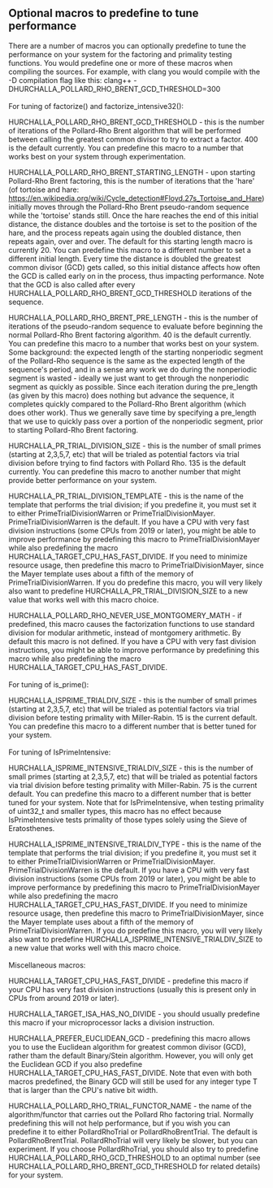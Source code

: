 
Optional macros to predefine to tune performance
------------------------------------------------
There are a number of macros you can optionally predefine to tune the
performance on your system for the factoring and primality testing functions.
You would predefine one or more of these macros when compiling the sources.  For
example, with clang you would compile with the -D compilation flag like this:
clang++ -DHURCHALLA_POLLARD_RHO_BRENT_GCD_THRESHOLD=300 
\
\
For tuning of factorize() and factorize_intensive32():

HURCHALLA_POLLARD_RHO_BRENT_GCD_THRESHOLD - this is the number of iterations of
the Pollard-Rho Brent algorithm that will be performed between calling the
greatest common divisor to try to extract a factor.  400 is the default
currently.  You can predefine this macro to a number that works best on your
system through experimentation.

HURCHALLA_POLLARD_RHO_BRENT_STARTING_LENGTH - upon starting Pollard-Rho Brent
factoring, this is the number of iterations that the 'hare' (of tortoise and
hare: https://en.wikipedia.org/wiki/Cycle_detection#Floyd.27s_Tortoise_and_Hare)
initially moves through the Pollard-Rho Brent pseudo-random sequence while the
'tortoise' stands still.  Once the hare reaches the end of this initial
distance, the distance doubles and the tortoise is set to the position of the
hare, and the process repeats again using the doubled distance, then repeats
again, over and over.  The default for this starting length macro is currently
20.  You can predefine this macro to a different number to set a different
initial length.  Every time the distance is doubled the greatest common divisor
(GCD) gets called, so this initial distance affects how often the GCD is called
early on in the process, thus impacting performance.  Note that the GCD is also
called after every HURCHALLA_POLLARD_RHO_BRENT_GCD_THRESHOLD iterations of the
sequence.

HURCHALLA_POLLARD_RHO_BRENT_PRE_LENGTH - this is the number of iterations of the
pseudo-random sequence to evaluate before beginning the normal Pollard-Rho Brent
factoring algorithm.  40 is the default currently.  You can predefine this macro
to a number that works best on your system.  Some background: the expected
length of the starting nonperiodic segment of the Pollard-Rho sequence is the
same as the expected length of the sequence's period, and in a sense any work we
do during the nonperiodic segment is wasted - ideally we just want to get
through the nonperiodic segment as quickly as possible.  Since each iteration
during the pre_length (as given by this macro) does nothing but advance the
sequence, it completes quickly compared to the Pollard-Rho Brent algorithm
(which does other work).  Thus we generally save time by specifying a pre_length
that we use to quickly pass over a portion of the nonperiodic segment, prior to
starting Pollard-Rho Brent factoring.

HURCHALLA_PR_TRIAL_DIVISION_SIZE - this is the number of small primes (starting
at 2,3,5,7, etc) that will be trialed as potential factors via trial division
before trying to find factors with Pollard Rho.  135 is the default currently.
You can predefine this macro to another number that might provide better
performance on your system.

HURCHALLA_PR_TRIAL_DIVISION_TEMPLATE - this is the name of the template that
performs the trial division; if you predefine it, you must set it to either
PrimeTrialDivisionWarren or PrimeTrialDivisionMayer.  PrimeTrialDivisionWarren
is the default.  If you have a CPU with very fast division instructions
(some CPUs from 2019 or later), you might be able to improve performance by
predefining this macro to PrimeTrialDivisionMayer while also predefining the
macro HURCHALLA_TARGET_CPU_HAS_FAST_DIVIDE.  If you need to minimize resource
usage, then predefine this macro to PrimeTrialDivisionMayer, since the Mayer
template uses about a fifth of the memory of PrimeTrialDivisionWarren.  If you
do predefine this macro, you will very likely also want to predefine
HURCHALLA_PR_TRIAL_DIVISION_SIZE to a new value that works well with this macro
choice.

HURCHALLA_POLLARD_RHO_NEVER_USE_MONTGOMERY_MATH - if predefined, this macro
causes the factorization functions to use standard division for modular
arithmetic, instead of montgomery arithmetic.  By default this macro is not
defined.  If you have a CPU with very fast division instructions, you might be
able to improve performance by predefining this macro while also predefining the
macro HURCHALLA_TARGET_CPU_HAS_FAST_DIVIDE.
\
\
For tuning of is_prime():

HURCHALLA_ISPRIME_TRIALDIV_SIZE - this is the number of small primes (starting
at 2,3,5,7, etc) that will be trialed as potential factors via trial division
before testing primality with Miller-Rabin.  15 is the current default.  You can
predefine this macro to a different number that is better tuned for your system.
\
\
For tuning of IsPrimeIntensive:

HURCHALLA_ISPRIME_INTENSIVE_TRIALDIV_SIZE - this is the number of small primes
(starting at 2,3,5,7, etc) that will be trialed as potential factors via trial
division before testing primality with Miller-Rabin.  75 is the current default.
You can predefine this macro to a different number that is better tuned for your
system.  Note that for IsPrimeIntensive, when testing primality of uint32_t and
smaller types, this macro has no effect because IsPrimeIntensive tests primality
of those types solely using the Sieve of Eratosthenes.

HURCHALLA_ISPRIME_INTENSIVE_TRIALDIV_TYPE - this is the name of the template
that performs the trial division; if you predefine it, you must set it to either
PrimeTrialDivisionWarren or PrimeTrialDivisionMayer.  PrimeTrialDivisionWarren
is the default.  If you have a CPU with very fast division instructions (some
CPUs from 2019 or later), you might be able to improve performance by
predefining this macro to PrimeTrialDivisionMayer while also predefining the
macro HURCHALLA_TARGET_CPU_HAS_FAST_DIVIDE.  If you need to minimize resource
usage, then predefine this macro to PrimeTrialDivisionMayer, since the Mayer
template uses about a fifth of the memory of PrimeTrialDivisionWarren.  If you
do predefine this macro, you will very likely also want to predefine
HURCHALLA_ISPRIME_INTENSIVE_TRIALDIV_SIZE to a new value that works well with
this macro choice.
\
\
Miscellaneous macros:

HURCHALLA_TARGET_CPU_HAS_FAST_DIVIDE - predefine this macro if your CPU has very
fast division instructions (usually this is present only in CPUs from around
2019 or later).

HURCHALLA_TARGET_ISA_HAS_NO_DIVIDE - you should usually predefine this macro if
your microprocessor lacks a division instruction.

HURCHALLA_PREFER_EUCLIDEAN_GCD - predefining this macro allows you to use the
Euclidean algorithm for greatest common divisor (GCD), rather tham the default
Binary/Stein algorithm.  However, you will only get the Euclidean GCD if you
also predefine HURCHALLA_TARGET_CPU_HAS_FAST_DIVIDE.  Note that even with both
macros predefined, the Binary GCD will still be used for any integer type T that
is larger than the CPU's native bit width.

HURCHALLA_POLLARD_RHO_TRIAL_FUNCTOR_NAME - the name of the algorithm/functor
that carries out the Pollard Rho factoring trial.  Normally predefining this
will not help performance, but if you wish you can predefine it to either
PollardRhoTrial or PollardRhoBrentTrial.  The default is PollardRhoBrentTrial.
PollardRhoTrial will very likely be slower, but you can experiment.  If you
choose PollardRhoTrial, you should also try to predefine
HURCHALLA_POLLARD_RHO_GCD_THRESHOLD to an optimal number (see
HURCHALLA_POLLARD_RHO_BRENT_GCD_THRESHOLD for related details) for your system.
